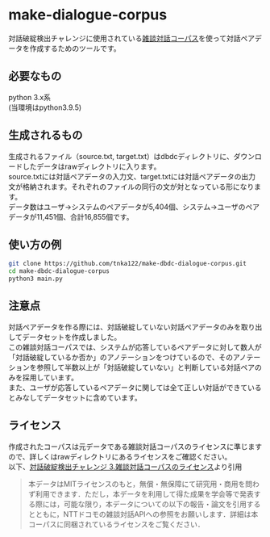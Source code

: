 # make-dialogue-corpus
対話破綻検出チャレンジに使用されている[雑談対話コーパス](https://sites.google.com/site/dialoguebreakdowndetection/chat-dialogue-corpus)を使って対話ペアデータを作成するためのツールです。

## 必要なもの
python 3.x系  
(当環境はpython3.9.5)

## 生成されるもの
生成されるファイル（source.txt, target.txt）はdbdcディレクトリに、ダウンロードしたデータはrawディレクトリに入ります。  
source.txtには対話ペアデータの入力文、target.txtには対話ペアデータの出力文が格納されます。それぞれのファイルの同行の文が対となっている形になります。  
データ数はユーザ->システムのペアデータが5,404個、システム->ユーザのペアデータが11,451個、合計16,855個です。

## 使い方の例
```bash
git clone https://github.com/tnka122/make-dbdc-dialogue-corpus.git
cd make-dbdc-dialogue-corpus
python3 main.py
```

## 注意点
対話ペアデータを作る際には、対話破綻していない対話ペアデータのみを取り出してデータセットを作成しました。  
この雑談対話コーパスでは、システムが応答しているペアデータに対して数人が「対話破綻しているか否か」のアノテーションをつけているので、そのアノテーションを参照して半数以上が「対話破綻していない」と判断している対話ペアのみを採用しています。  
また、ユーザが応答しているペアデータに関しては全て正しい対話ができているとみなしてデータセットに含めています。

## ライセンス
作成されたコーパスは元データである雑談対話コーパスのライセンスに準じますので、詳しくはrawディレクトリにあるライセンスをご確認ください。  
以下、[対話破綻検出チャレンジ 3.雑談対話コーパスのライセンス](https://sites.google.com/site/dialoguebreakdowndetection/chat-dialogue-corpus)より引用  
>本データはMITライセンスのもと，無償・無保障にて研究用・商用を問わず利用できます．ただし，本データを利用して得た成果を学会等で発表する際には，可能な限り，本データについての以下の報告・論文を引用するとともに，NTTドコモの雑談対話APIへの参照をお願いします．詳細は本コーパスに同梱されているライセンスをご覧ください．
